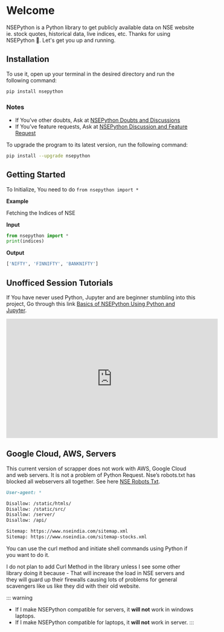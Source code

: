 # Welcome

NSEPython is a Python library to get publicly available data on NSE website ie. stock quotes, historical data, live indices, etc.
Thanks for using NSEPython 🙂. Let's get you up and running.

## Installation

To use it, open up your terminal in the desired directory and run the following command:

```sh
pip install nsepython
```

### Notes
- If You’ve other doubts, Ask at [NSEPython Doubts and Discussions](https://forum.unofficed.com/c/programming/nse-python-api/)
- If You’ve feature requests, Ask at [NSEPython Discussion and Feature Request](https://forum.unofficed.com/t/nsepython-discussion-and-feature-request/665)

To upgrade the program to its latest version, run the following command:

```sh
pip install --upgrade nsepython
```

## Getting Started <Badge text="Fast" />
To Initialize, You need to do `from nsepython import *`

**Example**

Fetching the Indices of NSE

**Input**
````py
from nsepython import *   
print(indices)
````

**Output**

````bash
['NIFTY', 'FINNIFTY', 'BANKNIFTY']
````

## Unofficed Session Tutorials <Badge text="Youtube" type="warning"/>

If You have never used Python, Jupyter and are beginner stumbling into this project, Go through this link [Basics of NSEPython Using Python and Jupyter](unofficed.com/quant-session/).

<iframe width="560" height="315" src="https://www.youtube.com/embed/gFvoL1jiq4w" title="YouTube video player" frameborder="0" allow="accelerometer; autoplay; clipboard-write; encrypted-media; gyroscope; picture-in-picture" allowfullscreen></iframe>

## Google Cloud, AWS, Servers <Badge text="Common Problem" type="error"/>

This current version of scrapper does not work with AWS, Google Cloud and web servers. It is not a problem of Python Request. Nse’s robots.txt has blocked all webservers all together. See here [NSE Robots Txt](https://www.nseindia.com/robots.txt).

````md
User-agent: *

Disallow: /static/htmls/
Disallow: /static/src/
Disallow: /server/
Disallow: /api/

Sitemap: https://www.nseindia.com/sitemap.xml
Sitemap: https://www.nseindia.com/sitemap-stocks.xml
````
You can use the curl method and initiate shell commands using Python if you want to do it.

I do not plan to add Curl Method in the library unless I see some other library doing it because - That will increase the load in NSE servers and they will guard up their firewalls causing lots of problems for general scavengers like us like they did with their old website.

::: warning
- If I make NSEPython compatible for servers, it **will not** work in windows laptops.
- If I make NSEPython compatible for laptops, it **will not** work in server.
:::
